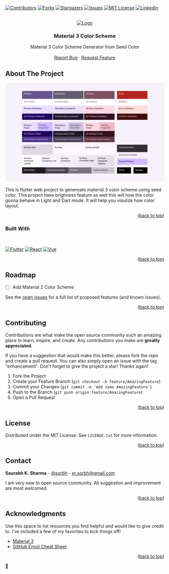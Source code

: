 <a id="readme-top"></a>

[![Contributors][contributors-shield]][contributors-url]
[![Forks][forks-shield]][forks-url]
[![Stargazers][stars-shield]][stars-url]
[![Issues][issues-shield]][issues-url]
[![MIT License][license-shield]][license-url]
[![LinkedIn][linkedin-shield]][linkedin-url]



<!-- PROJECT LOGO -->
<br />
<div align="center">
  <a href="https://github.com/Sorbh/material3ColorScheme">
    <img src="https://materialcolorscheme.xyz/icons/Icon-192.png" alt="Logo" width="80" height="80">
  </a>

  <h3 align="center">Material 3 Color Scheme</h3>

  <p align="center">
    Material 3 Color Scheme Generator from Seed Color
    <br />
    <br />
    <a href="https://github.com/Sorbh/material3ColorScheme/issues/new?labels=bug&template=bug_report.md">Report Bug</a>
    ·
    <a href="https://github.com/Sorbh/material3ColorScheme/issues/new?labels=enhancement&template=feature_request.md">Request Feature</a>
  </p>
</div>



<!-- TABLE OF CONTENTS -->
<!-- 
<details>
  <summary>Table of Contents</summary>
  <ol>
    <li>
      <a href="#about-the-project">About The Project</a>
      <ul>
        <li><a href="#built-with">Built With</a></li>
      </ul>
    </li>
    <li>
      <a href="#getting-started">Getting Started</a>
      <ul>
        <li><a href="#prerequisites">Prerequisites</a></li>
        <li><a href="#installation">Installation</a></li>
      </ul>
    </li>
    <li><a href="#usage">Usage</a></li>
    <li><a href="#roadmap">Roadmap</a></li>
    <li><a href="#contributing">Contributing</a></li>
    <li><a href="#license">License</a></li>
    <li><a href="#contact">Contact</a></li>
    <li><a href="#acknowledgments">Acknowledgments</a></li>
  </ol>
</details>



<!-- ABOUT THE PROJECT -->
## About The Project

[![Product Name Screen Shot][product-screenshot]](https://materialcolorscheme.xyz/)

This is flutter web project to genereate material 3 color scheme using seed color. This project have brighness feature as well this will how the color gonna behave in Light and Dart mode. It will help you visulize how color layout.

<p align="right">(<a href="#readme-top">back to top</a>)</p>

### Built With

</br>

[![Flutter][flutter-shield]][flutter-url]
[![React][dart-shield]][dart-url]
[![Vue][firebase-shield]][firebase-url]


<p align="right">(<a href="#readme-top">back to top</a>)</p>


<!-- ROADMAP -->
## Roadmap

- [ ] Add Material 2 Color Scheme

See the [open issues](https://github.com/Sorbh/material3ColorScheme/issues) for a full list of proposed features (and known issues).

<p align="right">(<a href="#readme-top">back to top</a>)</p>



<!-- CONTRIBUTING -->
## Contributing

Contributions are what make the open source community such an amazing place to learn, inspire, and create. Any contributions you make are **greatly appreciated**.

If you have a suggestion that would make this better, please fork the repo and create a pull request. You can also simply open an issue with the tag "enhancement".
Don't forget to give the project a star! Thanks again!

1. Fork the Project
2. Create your Feature Branch (`git checkout -b feature/AmazingFeature`)
3. Commit your Changes (`git commit -m 'Add some AmazingFeature'`)
4. Push to the Branch (`git push origin feature/AmazingFeature`)
5. Open a Pull Request

<p align="right">(<a href="#readme-top">back to top</a>)</p>



<!-- LICENSE -->
## License

Distributed under the MIT License. See `LICENSE.txt` for more information.

<p align="right">(<a href="#readme-top">back to top</a>)</p>



<!-- CONTACT -->
## Contact

**Saurabh K. Sharma** - [@sorbh](https://github.com/sorbh) - er.sorbh@gmail.com

I am very new to open source community. All suggestion and improvement are most welcomed. 

<p align="right">(<a href="#readme-top">back to top</a>)</p>



<!-- ACKNOWLEDGMENTS -->
## Acknowledgments

Use this space to list resources you find helpful and would like to give credit to. I've included a few of my favorites to kick things off!

* [Material 3](https://m3.material.io/)
* [GitHub Emoji Cheat Sheet](https://www.webpagefx.com/tools/emoji-cheat-sheet)


<p align="right">(<a href="#readme-top">back to top</a>)</p>

🌻


<!-- MARKDOWN LINKS & IMAGES -->
<!-- https://www.markdownguide.org/basic-syntax/#reference-style-links -->
[contributors-shield]: https://img.shields.io/github/contributors/sorbh/material3ColorScheme.svg?style=for-the-badge
[contributors-url]: https://github.com/sorbh/material3ColorScheme/graphs/contributors

[forks-shield]: https://img.shields.io/github/forks/sorbh/material3ColorScheme.svg?style=for-the-badge
[forks-url]: https://github.com/sorbh/material3ColorScheme/network/members

[stars-shield]: https://img.shields.io/github/stars/sorbh/material3ColorScheme.svg?style=for-the-badge
[stars-url]: https://github.com/Sorbh/material3ColorScheme/stargazers

[issues-shield]: https://img.shields.io/github/issues/sorbh/material3ColorScheme.svg?style=for-the-badge
[issues-url]: https://github.com/Sorbh/material3ColorScheme/issues

[license-shield]: https://img.shields.io/github/license/othneildrew/Best-README-Template.svg?style=for-the-badge
[license-url]: https://github.com/Sorbh/material3ColorScheme/blob/main/LICENSE.txt

[linkedin-shield]: https://img.shields.io/badge/-LinkedIn-black.svg?style=for-the-badge&logo=linkedin&colorB=555
[linkedin-url]: https://www.linkedin.com/in/sorbh/



[product-screenshot]: assets/mt3.png

[flutter-shield]:https://img.shields.io/badge/Flutter-20232A?style=for-the-badge&logo=flutter&logoColor=02569B
[flutter-url]:https://www.flutter.com/

[dart-shield]:https://img.shields.io/badge/Dart-20232A?style=for-the-badge&logo=dart&logoColor=02569B
[dart-url]:https://dart.dev/

[firebase-shield]:https://img.shields.io/badge/Firebase-20232A?style=for-the-badge&logo=firebase&logoColor=DD2C00
[firebase-url]:https://firebase.google.com/